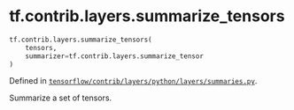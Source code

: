 <div itemscope itemtype="http://developers.google.com/ReferenceObject">
<meta itemprop="name" content="tf.contrib.layers.summarize_tensors" />
<meta itemprop="path" content="Stable" />
</div>

# tf.contrib.layers.summarize_tensors

``` python
tf.contrib.layers.summarize_tensors(
    tensors,
    summarizer=tf.contrib.layers.summarize_tensor
)
```



Defined in [`tensorflow/contrib/layers/python/layers/summaries.py`](/code/stable/tensorflow/contrib/layers/python/layers/summaries.py).

Summarize a set of tensors.